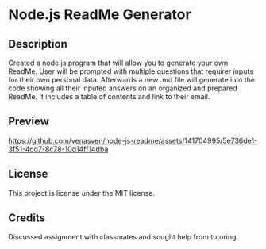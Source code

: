 # Node.js ReadMe Generator

## Description

Created a node.js program that will allow you to generate your own ReadMe. User will be prompted with multiple questions that requirer inputs for their own personal data. Afterwards a new .md file will generate into the code showing all their inputed answers on an organized and prepared ReadMe. It includes a table of contents and link to their email.

## Preview



https://github.com/venasven/node-js-readme/assets/141704995/5e736de1-3f51-4cd7-8c78-10d14ff14dba

## License
This project is license under the MIT license.

## Credits
Discussed assignment with classmates and sought help from tutoring.

